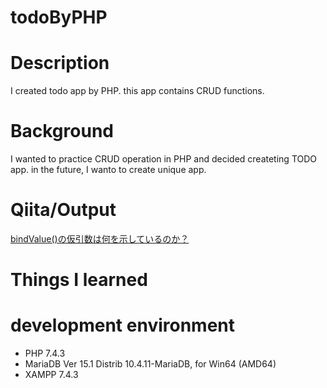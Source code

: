 # todoByPHP

# Description
I created todo app by PHP.
this app contains CRUD functions.

# Background
I wanted to practice CRUD operation in PHP and decided createting TODO app.
in the future, I wanto to create unique app.

# Qiita/Output

[bindValue()の仮引数は何を示しているのか？](https://qiita.com/cordy/items/e6d01a4f7ca001dabb41)

# Things I learned

# development environment

- PHP 7.4.3
- MariaDB Ver 15.1 Distrib 10.4.11-MariaDB, for Win64 (AMD64)
- XAMPP 7.4.3